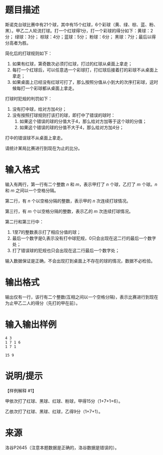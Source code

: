 # 题目描述

斯诺克台球比赛中有21个球，其中有15个红球，6个彩球（黄、绿、棕、蓝、粉、黑）。甲乙二人轮流打球。打一个红球得1分，打一个彩球的得分如下：黄球：2分； 绿球：3分； 棕球：4分；蓝球：5分； 粉球：6分； 黑球：7分；最后以得分高者为胜。

简化后的打球规则如下：

1. 如果有红球，第奇数次必须打红球，打过的红球从桌面上拿走；
2. 每打一个红球后，可以任意选一个彩球打，打红球后接着打的彩球不从桌面上拿走；
3. 如果桌面上已经没有红球可打了，那么按照分值从小到大的次序打彩球，这时候每打一个彩球都从桌面上拿走。

打球时犯规的判罚如下：

1. 没有打中球，给对方加4分；
2. 没有按照打球规则打该打的球，即打中了错误的球时：
   1. 如果这个错误的球的分值大于4，那么给对方加等于这个球的分值；
   2. 如果这个错误的球的分值不大于4，那么给对方加4分；

打中的错误球不从桌面上拿走。

请统计某局比赛进行到现在为止的比分。

# 输入格式

输入有两行，第一行有二个整数 $n$ 和 $m$，表示甲打了 $n$ 个球，乙打了 $m$ 个球。$n$ 和 $m$ 之间以一个空格分隔。

第二行，有 $n$ 个以空格分隔的整数，表示甲的 $n$ 次连续打球情况。

第三行，有 $m$ 个以空格分隔的整数，表示乙的 $m$ 次连续打球情况。

第二行和第三行中：

1. 1至7的整数表示打了相应分值的球；
2. 最后一个数字是0,表示没有打中球犯规，0只会出现在这二行的最后一个数字处；
3. 打了错误球的犯规也只会出现在这二行最后一个数字处；

输入数据保证是正确，不会出现打到桌面上不存在的球的情况，数据不必检验。

# 输出格式

输出仅有一行，该行有二个整数(互相之间以一个空格分隔)，表示比赛进行到现在为止甲乙二人的得分（先打的甲在前）。

# 输入输出样例

```input1
4 3
1 7 1 6
1 7 1
```

```output1
15 9
```

# 说明/提示

【样例解释 #1】

甲依次打了红球、黑球、红球、粉球，甲得15分（1+7+1+6）。

乙依次打了红球、黑球、红球，乙得9分（1+7+1）。

# 来源

洛谷P2645（注意本题数据是正确的，洛谷数据是错误的）。
